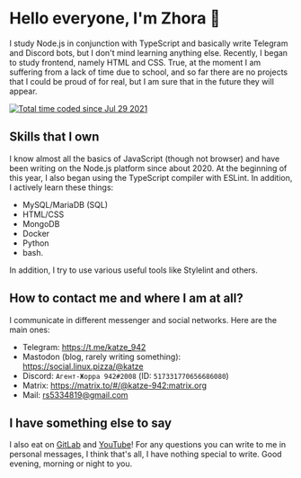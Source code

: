 <!-- markdownlint-configure-file
{
    "no-inline-html": false,
}
-->

# Hello everyone, I'm Zhora 👋

I study Node.js in conjunction with TypeScript and basically write Telegram and Discord bots, but I don't mind learning anything else. Recently, I began to study frontend, namely HTML and CSS. True, at the moment I am suffering from a lack of time due to school, and so far there are no projects that I could be proud of for real, but I am sure that in the future they will appear.

<a href="https://wakatime.com/@2b731b60-026d-46e7-bd7e-11cf97431277"><img src="https://wakatime.com/badge/user/2b731b60-026d-46e7-bd7e-11cf97431277.svg" alt="Total time coded since Jul 29 2021" /></a>

## Skills that I own

I know almost all the basics of JavaScript (though not browser) and have been writing on the Node.js platform since about 2020. At the beginning of this year, I also began using the TypeScript compiler with ESLint. In addition, I actively learn these things:

- MySQL/MariaDB (SQL)
- HTML/CSS
- MongoDB
- Docker
- Python
- bash.

In addition, I try to use various useful tools like Stylelint and others.

## How to contact me and where I am at all?

I communicate in different messenger and social networks. Here are the main ones:

- Telegram: <https://t.me/katze_942>
- Mastodon (blog, rarely writing something): <https://social.linux.pizza/@katze>
- Discord: `Агент-Жорра 942#2008` (ID: `517331770656686080`)
- Matrix: <https://matrix.to/#/@katze-942:matrix.org>
- Mail: <rs5334819@gmail.com>

## I have something else to say

I also eat on [GitLab](https://gitlab.com/Katze_942/) and [YouTube](https://www.youtube.com/channel/UChoAy5_itTHfsngdbRFhR)! For any questions you can write to me in personal messages, I think that's all, I have nothing special to write. Good evening, morning or night to you.

<!--
**DarkVessel/DarkVessel** is a ✨ _special_ ✨ repository because its `README.md` (this file) appears on your GitHub profile.

Here are some ideas to get you started:

- 🔭 I’m currently working on ...
- 🌱 I’m currently learning ...
- 👯 I’m looking to collaborate on ...
- 🤔 I’m looking for help with ...
- 💬 Ask me about ...
- 📫 How to reach me: ...
- 😄 Pronouns: ...
- ⚡ Fun fact: ...
-->
